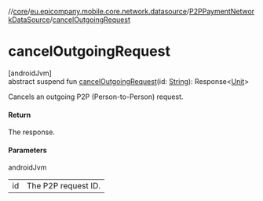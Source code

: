 //[core](../../../index.md)/[eu.epicompany.mobile.core.network.datasource](../index.md)/[P2PPaymentNetworkDataSource](index.md)/[cancelOutgoingRequest](cancel-outgoing-request.md)

# cancelOutgoingRequest

[androidJvm]\
abstract suspend fun [cancelOutgoingRequest](cancel-outgoing-request.md)(id: [String](https://kotlinlang.org/api/latest/jvm/stdlib/kotlin/-string/index.html)): Response&lt;[Unit](https://kotlinlang.org/api/latest/jvm/stdlib/kotlin/-unit/index.html)&gt;

Cancels an outgoing P2P (Person-to-Person) request.

#### Return

The response.

#### Parameters

androidJvm

| | |
|---|---|
| id | The P2P request ID. |
